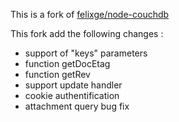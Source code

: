 This is a fork of [felixge/node-couchdb](https://github.com/felixge/node-couchdb)

This fork add the following changes :

* support of "keys" parameters
* function getDocEtag
* function getRev
* support update handler
* cookie authentification
* attachment query bug fix